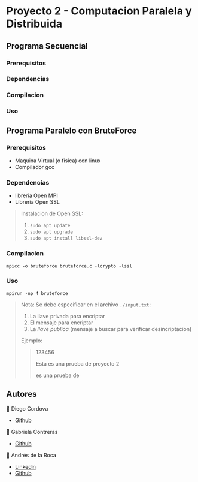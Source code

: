 # Proyecto 2 - Computacion Paralela y Distribuida


## Programa Secuencial

### Prerequisitos

### Dependencias

### Compilacion

### Uso

## Programa Paralelo con BruteForce

### Prerequisitos
- Maquina Virtual (o fisica) con linux
- Compilador gcc

### Dependencias
- libreria Open MPI
- Libreria Open SSL

> Instalacion de Open SSL:
> 1. `sudo apt update`
> 2. `sudo apt upgrade`
> 3. `sudo apt install libssl-dev`

### Compilacion

`mpicc -o bruteforce bruteforce.c -lcrypto -lssl`

### Uso

`mpirun -np 4 bruteforce`

> Nota: Se debe especificar en el archivo `./input.txt`:
> 1. La llave privada para encriptar
> 2. El mensaje para encriptar
> 3. La *llave publica* (mensaje a buscar para verificar desincriptacion)
>
> Ejemplo:
>> 123456
>>
>> Esta es una prueba de proyecto 2
>>
>> es una prueba de
>>


## Autores
👤 Diego Cordova
- <a href= "https://github.com/Diego-CB">Github</a>

👤 Gabriela Contreras
- <a href="https://github.com/Paola-Contreras">Github</a>

👤 Andrés de la Roca  
- <a href = "https://www.linkedin.com/in/andr%C3%A8s-de-la-roca-pineda-10a40319b/">Linkedin</a>  
- <a href="https://github.com/andresdlRoca">Github</a>
